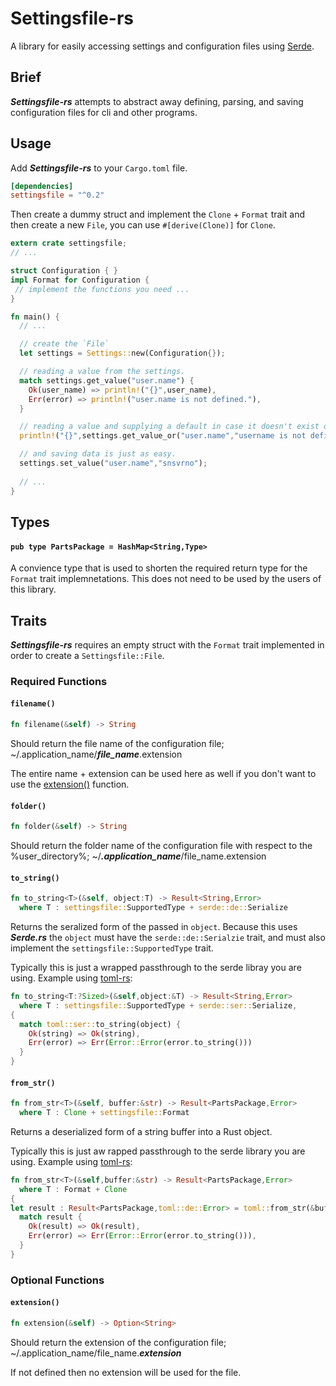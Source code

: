 # Settingsfile-rs
A library for easily accessing settings and configuration files using [Serde](https://serde.rs/).

## Brief 
***Settingsfile-rs*** attempts to abstract away defining, parsing, and saving configuration files for cli and other programs.

## Usage
Add ***Settingsfile-rs*** to your `Cargo.toml` file.

```TOML
[dependencies]
settingsfile = "^0.2"
```

Then create a dummy struct and implement the `Clone` + `Format` trait and then create a new `File`, you can use `#[derive(Clone)]` for `Clone`.

```rust
extern crate settingsfile;
// ...

struct Configuration { }
impl Format for Configuration {
 // implement the functions you need ...
}

fn main() {
  // ...

  // create the `File`
  let settings = Settings::new(Configuration{});

  // reading a value from the settings.
  match settings.get_value("user.name") {
    Ok(user_name) => println!("{}",user_name),
    Err(error) => println!("user.name is not defined."),
  }

  // reading a value and supplying a default in case it doesn't exist or 
  println!("{}",settings.get_value_or("user.name","username is not defined"));

  // and saving data is just as easy.
  settings.set_value("user.name","snsvrno");
  
  // ...
}
```

## Types

#### `pub type PartsPackage = HashMap<String,Type>`

A convience type that is used to shorten the required return type for the `Format` trait implemnetations. This does not need to be used by the users of this library.

## Traits

***Settingsfile-rs*** requires an empty struct with the `Format` trait implemented in order to create a `Settingsfile::File`.

### Required Functions

#### `filename()`

```rust
fn filename(&self) -> String
```

Should return the file name of the configuration file; ~/.application_name/***file_name***.extension

The entire name + extension can be used here as well if you don't want to use the [extension()](extension) function.

####  `folder()`

```rust
fn folder(&self) -> String
```

Should return the folder name of the configuration file with respect to the %user_directory%; ~/***.application_name***/file_name.extension

#### `to_string()`

```rust
fn to_string<T>(&self, object:T) -> Result<String,Error> 
  where T : settingsfile::SupportedType + serde::de::Serialize
```

Returns the seralized form of the passed in `object`. Because this uses ***Serde.rs*** the `object` must have the `serde::de::Serialzie` trait, and must also implement the `settingsfile::SupportedType` trait.

Typically this is just a wrapped passthrough to the serde libray you are using. Example using [toml-rs](https://github.com/alexcrichton/toml-rs):

```rust
fn to_string<T:?Sized>(&self,object:&T) -> Result<String,Error>
  where T : settingsfile::SupportedType + serde::ser::Serialize,
{
  match toml::ser::to_string(object) {
    Ok(string) => Ok(string),
    Err(error) => Err(Error::Error(error.to_string()))
  }
}
```

#### `from_str()`

```rust
fn from_str<T>(&self, buffer:&str) -> Result<PartsPackage,Error>
  where T : Clone + settingsfile::Format
```

Returns a deserialized form of a string buffer into a Rust object.

Typically this is just aw rapped passthrough to the serde library you are using. Example using [toml-rs](https://github.com/alexcrichton/toml-rs):

```rust
fn from_str<T>(&self,buffer:&str) -> Result<PartsPackage,Error>
  where T : Format + Clone
{
let result : Result<PartsPackage,toml::de::Error> = toml::from_str(&buffer);
  match result {
    Ok(result) => Ok(result),
    Err(error) => Err(Error::Error(error.to_string())),
  }
}
```


### Optional Functions

#### `extension()`

```rust
fn extension(&self) -> Option<String>
```

Should return the extension of the configuration file; ~/.application_name/file_name.***extension*** 

If not defined then no extension will be used for the file.
